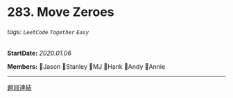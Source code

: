 # 283. Move Zeroes

###### tags: `LeetCode` `Together` `Easy`

**StartDate:** *2020.01.06*

**Members:** 🐣Jason 🐣Stanley 🐣MJ 🐣Hank 🐣Andy 🐣Annie

---

[題目連結](https://leetcode.com/problems/move-zeroes)
